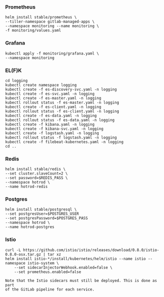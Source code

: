 ### Prometheus

    helm install stable/prometheus \
    --tiller-namespace gitlab-managed-apps \
    --namespace monitoring --name monitoring \
    -f monitoring/values.yaml

### Grafana

    kubectl apply -f monitoring/grafana.yaml \
    --namespace monitoring

### EL(F)K

    cd logging
    kubectl create namespace logging
    kubectl create -f es-discovery-svc.yaml -n logging
    kubectl create -f es-svc.yaml -n logging
    kubectl create -f es-master.yaml -n logging
    kubectl rollout status -f es-master.yaml -n logging
    kubectl create -f es-client.yaml -n logging
    kubectl rollout status -f es-client.yaml -n logging
    kubectl create -f es-data.yaml -n logging
    kubectl rollout status -f es-data.yaml -n logging
    kubectl create -f kibana.yaml -n logging
    kubectl create -f kibana-svc.yaml -n logging
    kubectl create -f logstash.yaml -n logging
    kubectl rollout status -f logstash.yaml -n logging
    kubectl create -f filebeat-kubernetes.yaml -n logging
    cd ..

### Redis

    helm install stable/redis \
    --set cluster.slaveCount=2 \
    --set password=$REDIS_PASS \
    --namespace hotrod \
    --name hotrod-redis

### Postgres

    helm install stable/postgresql \
    --set postgresUser=$POSTGRES_USER
    --set postgresPassword=$POSTGRES_PASS
    --namespace hotrod \
    --name hotrod-postgres

### Istio

    curl -L https://github.com/istio/istio/releases/download/0.8.0/istio-0.8.0-osx.tar.gz | tar xz
    helm install istio-*/install/kubernetes/helm/istio --name istio --namespace istio-system \
        --set sidecarInjectorWebhook.enabled=false \
        --set prometheus.enabled=false

    Note that the Istio sidecars must still be deployed. This is done as part
    of the GitLab pipeline for each service.
